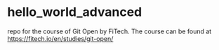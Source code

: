 # hello_world_advanced
repo for the course of Git Open by FiTech. 
The course can be found at https://fitech.io/en/studies/git-open/
